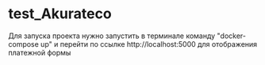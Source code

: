 # test_Akurateco
Для запуска проекта нужно запустить в терминале команду "docker-compose up" и перейти по ссылке http://localhost:5000 для отображения платежной формы
